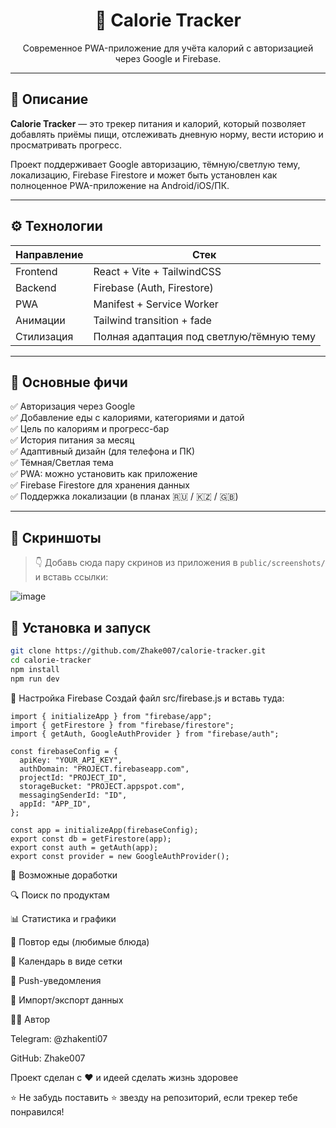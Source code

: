 <h1 align="center">🥗 Calorie Tracker</h1>
<p align="center">
  Современное PWA-приложение для учёта калорий с авторизацией через Google и Firebase.
</p>

---

## 📌 Описание

**Calorie Tracker** — это трекер питания и калорий, который позволяет добавлять приёмы пищи, отслеживать дневную норму, вести историю и просматривать прогресс.

Проект поддерживает Google авторизацию, тёмную/светлую тему, локализацию, Firebase Firestore и может быть установлен как полноценное PWA-приложение на Android/iOS/ПК.

---

## ⚙️ Технологии

| Направление     | Стек                         |
|----------------|------------------------------|
| Frontend       | React + Vite + TailwindCSS   |
| Backend        | Firebase (Auth, Firestore)   |
| PWA            | Manifest + Service Worker    |
| Анимации       | Tailwind transition + fade   |
| Стилизация     | Полная адаптация под светлую/тёмную тему |

---

## 🧠 Основные фичи

✅ Авторизация через Google  
✅ Добавление еды с калориями, категориями и датой  
✅ Цель по калориям и прогресс-бар  
✅ История питания за месяц  
✅ Адаптивный дизайн (для телефона и ПК)  
✅ Тёмная/Светлая тема  
✅ PWA: можно установить как приложение  
✅ Firebase Firestore для хранения данных  
✅ Поддержка локализации (в планах 🇷🇺 / 🇰🇿 / 🇬🇧)

---

## 📸 Скриншоты

> 👇 Добавь сюда пару скринов из приложения в `public/screenshots/` и вставь ссылки:

![image](https://github.com/user-attachments/assets/617d4884-946d-4dcb-ae06-93b45550d9c4)


## 🚀 Установка и запуск

```bash
git clone https://github.com/Zhake007/calorie-tracker.git
cd calorie-tracker
npm install
npm run dev
```

🔐 Настройка Firebase
Создай файл src/firebase.js и вставь туда:

```
import { initializeApp } from "firebase/app";
import { getFirestore } from "firebase/firestore";
import { getAuth, GoogleAuthProvider } from "firebase/auth";

const firebaseConfig = {
  apiKey: "YOUR_API_KEY",
  authDomain: "PROJECT.firebaseapp.com",
  projectId: "PROJECT_ID",
  storageBucket: "PROJECT.appspot.com",
  messagingSenderId: "ID",
  appId: "APP_ID",
};

const app = initializeApp(firebaseConfig);
export const db = getFirestore(app);
export const auth = getAuth(app);
export const provider = new GoogleAuthProvider();
```


🧩 Возможные доработки

🔍 Поиск по продуктам

📊 Статистика и графики

🔁 Повтор еды (любимые блюда)

📅 Календарь в виде сетки

📲 Push-уведомления

💾 Импорт/экспорт данных

👨‍💻 Автор

Telegram: @zhakenti07

GitHub: Zhake007

Проект сделан с ❤️ и идеей сделать жизнь здоровее

⭐ Не забудь поставить ⭐ звезду на репозиторий, если трекер тебе понравился!

